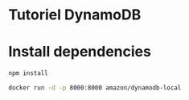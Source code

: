# Tutoriel DynamoDB

# Install dependencies

```bash
npm install
```

```bash
docker run -d -p 8000:8000 amazon/dynamodb-local
```

